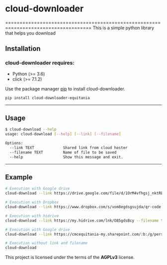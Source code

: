 # cloud-downloader
====================================================================================
This is a simple python library that helps you download

## Installation

### cloud-downloader requires:

- Python (>= 3.6)
- click (>= 7.1.2)

Use the package manager [pip](https://pip.pypa.io/en/stable/) to install cloud-downloader.

```bash
pip install cloud-downloader-equitania
```

---

## Usage

```bash
$ cloud-download --help
usage: cloud-download [--help] [--link] [--filename]
```
```bash
Options:
  --link TEXT             Shared link from cloud hoster
  --filename TEXT         Name of file to be saved
  --help                  Show this message and exit.
```
---

## Example
```bash
# Execution with Google drive
cloud-download --link https://drive.google.com/file/d/1OrM4vfhgsj_nktRE4Awzj_ANiWgPYm/view?usp=sharing --filename test.pdf

# Execution with Dropbox
cloud-download --link https://www.dropbox.com/s/vom8egdsgsujda/qr-code.png?dl=0 --filename test.png

# Execution with hidrive
cloud-download --link https://my.hidrive.com/lnk/O85gdsBcy --filename test.zip

# Execution with Google drive
cloud-download --link https://cmcequitania-my.sharepoint.com/:b:/g/personal/l_olo_olo_vanderlei_de/ETFRJfONT19Pr-C15olJHTwehodsPypePr0ScOWILuw?e=ISj7K7 --filename test.pdf

# Execution without link and filename
cloud-download
```

This project is licensed under the terms of the **AGPLv3** license.
